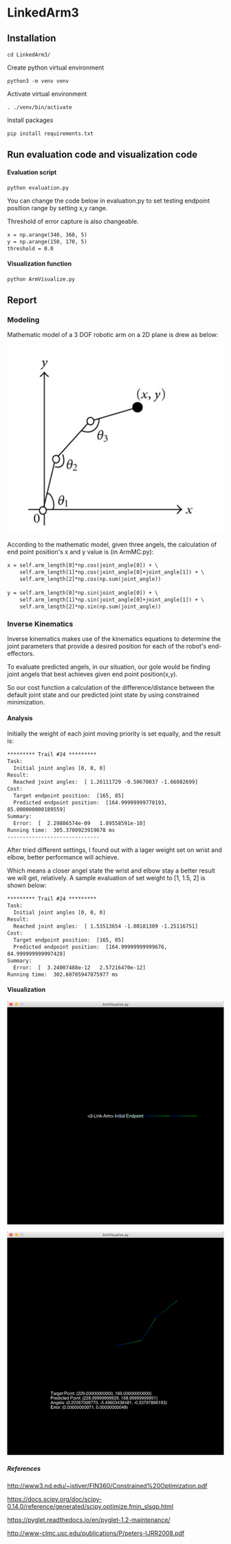 # LinkedArm3

## Installation

```
cd LinkedArm3/
```

Create python virtual environment

```
python3 -m venv venv
```

Activate virtual environment

```
. ./venv/bin/activate
```

Install packages

```
pip install requirements.txt
```

## Run evaluation code and visualization code

#### Evaluation script

```
python evaluation.py
```

You can change the code below in evaluation.py to set testing endpoint position range by setting x,y range.

Threshold of error capture is also changeable.

```
x = np.arange(340, 360, 5)
y = np.arange(150, 170, 5)
threshold = 0.0
```

#### Visualization function

```
python ArmVisualize.py
```

## Report

### Modeling

Mathematic model of a 3 DOF robotic arm on a 2D plane is drew as below:

![Alt text](./images/model.png)

According to the mathematic model, given three angels, the calculation of end point position's x and y value is (in ArmMC.py):

```
x = self.arm_length[0]*np.cos(joint_angle[0]) + \
    self.arm_length[1]*np.cos(joint_angle[0]+joint_angle[1]) + \
    self.arm_length[2]*np.cos(np.sum(joint_angle))

y = self.arm_length[0]*np.sin(joint_angle[0]) + \
    self.arm_length[1]*np.sin(joint_angle[0]+joint_angle[1]) + \
    self.arm_length[2]*np.sin(np.sum(joint_angle))
```

### Inverse Kinematics

Inverse kinematics makes use of the kinematics equations to determine the joint parameters that provide a desired position for each of the robot's end-effectors.

To evaluate predicted angels, in our situation, our gole would be finding joint angels that best achieves given end point position(x,y).

So our cost function a calculation of the difference/distance between the default joint state and our predicted joint state by using constrained minimization.

#### Analysis

Initially the weight of each joint moving priority is set equally, and the result is:

```
********* Trail #24 *********
Task:
  Initial joint angles [0, 0, 0]
Result:
  Reached joint angles:  [ 1.26111729 -0.50670037 -1.66082699]
Cost:
  Target endpoint position:  [165, 85]
  Predicted endpoint position:  [164.99999999770193, 85.000000000189559]
Summary:
  Error:  [  2.29806574e-09   1.89558591e-10]
Running time:  305.3700923919678 ms
------------------------------
```

After tried different settings, I found out with a lager weight set on wrist and elbow, better performance will achieve.

Which means a closer angel state the wrist and elbow stay a better result we will get, relatively. A sample evaluation of set weight to [1, 1.5, 2] is shown below:

```
********* Trail #24 *********
Task:
  Initial joint angles [0, 0, 0]
Result:
  Reached joint angles:  [ 1.53513654 -1.00181309 -1.25116751]
Cost:
  Target endpoint position:  [165, 85]
  Predicted endpoint position:  [164.99999999999676, 84.999999999997428]
Summary:
  Error:  [  3.24007488e-12   2.57216470e-12]
Running time:  302.60705947875977 ms
```

#### Visualization

![Alt text](./images/visualize_init.png)

![Alt text](./images/visualize_360.png)

##### References

http://www3.nd.edu/~jstiver/FIN360/Constrained%20Optimization.pdf

https://docs.scipy.org/doc/scipy-0.14.0/reference/generated/scipy.optimize.fmin_slsqp.html

https://pyglet.readthedocs.io/en/pyglet-1.2-maintenance/

http://www-clmc.usc.edu/publications/P/peters-IJRR2008.pdf